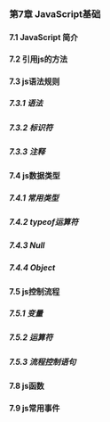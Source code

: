 ### 第7章 JavaScript基础

#### 7.1 JavaScript 简介

#### 7.2 引用js的方法

#### 7.3 js语法规则
##### 7.3.1 语法
##### 7.3.2 标识符
##### 7.3.3 注释

#### 7.4 js数据类型
##### 7.4.1 常用类型
##### 7.4.2 typeof运算符
##### 7.4.3 Null
##### 7.4.4 Object

#### 7.5 js控制流程
##### 7.5.1 变量
##### 7.5.2 运算符
##### 7.5.3 流程控制语句

#### 7.8 js函数
#### 7.9 js常用事件


